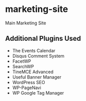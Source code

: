 # marketing-site
Main Marketing Site

Additional Plugins Used
---

- The Events Calendar
- Disqus Comment System
- FacetWP
- SearchWP
- TineMCE Advanced
- Useful Banner Manager
- WordPress SEO
- WP-PageNavi
- WP Google Tag Manager
